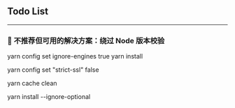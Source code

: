 ## Todo List

---

### 🧪 **不推荐但可用的解决方案：绕过 Node 版本校验**

yarn config set ignore-engines true
yarn install

yarn config set "strict-ssl" false

yarn cache clean

yarn install --ignore-optional

